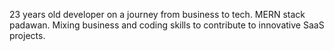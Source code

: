 23 years old developer on a journey from business to tech. MERN stack
padawan. Mixing business and coding skills to
contribute to innovative SaaS projects.
